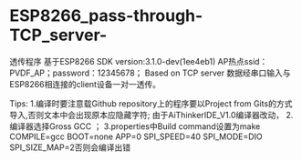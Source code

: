 # ESP8266_pass-through-TCP_server-
透传程序
基于ESP8266 SDK version:3.1.0-dev(1ee4eb1) 
AP热点ssid： PVDF_AP；password：12345678； 
Based on TCP server
数据经串口输入与ESP8266相连接的client设备一对一透传。

Tips:
1.编译时要注意载Github repository上的程序要以Project from Gits的方式导入,否则文本中会出现原本应隐藏字符;
由于AiThinkerIDE_V1.0编译器改动，
2.编译器选择Gross GCC ；
3.properties中Build command设置为make COMPILE=gcc BOOT=none APP=0 SPI_SPEED=40 SPI_MODE=DIO SPI_SIZE_MAP=2否则会编译出错
